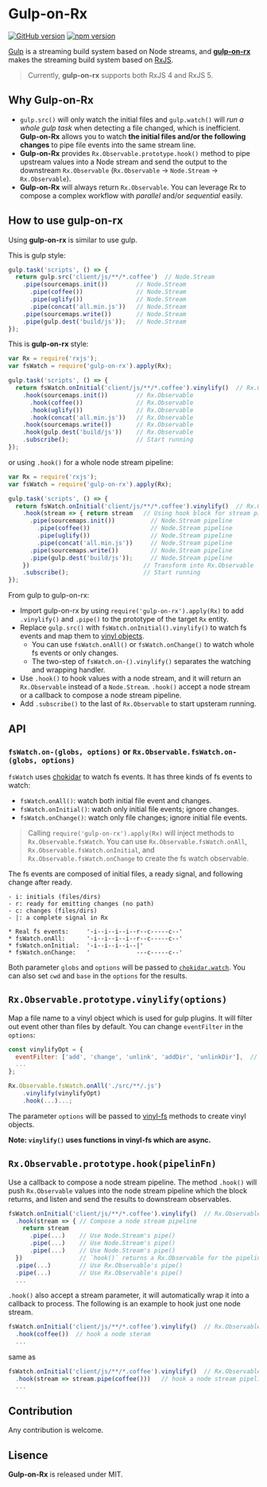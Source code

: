 # Gulp-on-Rx

[![GitHub version](https://img.shields.io/github/tag/xareelee/gulp-on-rx.svg)](https://github.com/xareelee/gulp-on-rx)
[![npm version](https://img.shields.io/npm/v/gulp-on-rx.svg?maxAge=86400)](https://www.npmjs.com/package/gulp-on-rx)

[Gulp](https://github.com/gulpjs/gulp) is a streaming build system based on Node streams, and [**gulp-on-rx**](https://github.com/xareelee/gulp-on-rx) makes the streaming build system based on [RxJS](https://github.com/ReactiveX/rxjs).

> Currently, **gulp-on-rx** supports both RxJS 4 and RxJS 5.

## Why Gulp-on-Rx

* `gulp.src()` will only watch the initial files and `gulp.watch()` will *run a whole gulp task* when detecting a file changed, which is inefficient. **Gulp-on-Rx** allows you to watch **the initial files and/or the following changes** to pipe file events into the same stream line. 
* **Gulp-on-Rx** provides `Rx.Observable.prototype.hook()` method to pipe upstream values into a Node stream and send the output to the downstream `Rx.Observable` (`Rx.Observable` -> `Node.Stream` -> `Rx.Observable`).
* **Gulp-on-Rx** will always return `Rx.Observable`. You can leverage Rx to compose a complex workflow with *parallel* and/or *sequential* easily.


## How to use gulp-on-rx

Using **gulp-on-rx** is similar to use gulp. 

This is gulp style:

```js
gulp.task('scripts', () => {
  return gulp.src('client/js/**/*.coffee')  // Node.Stream
    .pipe(sourcemaps.init())        // Node.Stream
      .pipe(coffee())               // Node.Stream
      .pipe(uglify())               // Node.Stream
      .pipe(concat('all.min.js'))   // Node.Stream
    .pipe(sourcemaps.write())       // Node.Stream
    .pipe(gulp.dest('build/js'));   // Node.Stream
});
```

This is **gulp-on-rx** style:

```js
var Rx = require('rxjs');
var fsWatch = require('gulp-on-rx').apply(Rx);

gulp.task('scripts', () => {
  return fsWatch.onInitial('client/js/**/*.coffee').vinylify()  // Rx.Observable
    .hook(sourcemaps.init())        // Rx.Observable
      .hook(coffee())               // Rx.Observable
      .hook(uglify())               // Rx.Observable
      .hook(concat('all.min.js'))   // Rx.Observable
    .hook(sourcemaps.write())       // Rx.Observable
    .hook(gulp.dest('build/js'))    // Rx.Observable
    .subscribe();                   // Start running
});
```

or using `.hook()` for a whole node stream pipeline:

```js
var Rx = require('rxjs');
var fsWatch = require('gulp-on-rx').apply(Rx);

gulp.task('scripts', () => {
  return fsWatch.onInitial('client/js/**/*.coffee').vinylify()  // Rx.Observable
    .hook(stream => { return stream   // Using hook block for stream pipeline
      .pipe(sourcemaps.init())          // Node.Stream pipeline
        .pipe(coffee())                 // Node.Stream pipeline
        .pipe(uglify())                 // Node.Stream pipeline
        .pipe(concat('all.min.js'))     // Node.Stream pipeline
      .pipe(sourcemaps.write())         // Node.Stream pipeline
      .pipe(gulp.dest('build/js'));     // Node.Stream pipeline
    })                                // Transform into Rx.Observable
    .subscribe();                     // Start running
});
```




From gulp to gulp-on-rx:

* Import gulp-on-rx by using `require('gulp-on-rx').apply(Rx)` to add `.vinylify()` and `.pipe()` to the prototype of the target `Rx` entity.
* Replace `gulp.src()` with `fsWatch.onInitial().vinylify()` to watch fs events and map them to [vinyl objects](https://github.com/gulpjs/vinyl). 
    * You can use `fsWatch.onAll()` or `fsWatch.onChange()` to watch whole fs events or only changes.
    * The two-step of `fsWatch.on-().vinylify()` separates the watching and wrapping handler.
* Use `.hook()` to hook values with a node stream, and it will return an `Rx.Observable` instead of a `Node.Stream`. `.hook()` accept a node stream or a callback to compose a node stream pipeline.
* Add `.subscribe()` to the last of `Rx.Observable` to start upsteram running.



## API

### `fsWatch.on-(globs, options)` or `Rx.Observable.fsWatch.on-(globs, options)`

`fsWatch` uses [chokidar](https://github.com/paulmillr/chokidar) to watch fs events. It has three kinds of fs events to watch:

* `fsWatch.onAll()`: watch both initial file event and changes.
* `fsWatch.onInitial()`: watch only initial file events; ignore changes.
* `fsWatch.onChange()`: watch only file changes; ignore initial file events.

> Calling `require('gulp-on-rx').apply(Rx)` will inject methods to `Rx.Observable.fsWatch`. You can use `Rx.Observable.fsWatch.onAll`, `Rx.Observable.fsWatch.onInitial`, and `Rx.Observable.fsWatch.onChange` to create the fs watch observable.

The fs events are composed of initial files, a ready signal, and following change after ready.

```
- i: initials (files/dirs)
- r: ready for emitting changes (no path)
- c: changes (files/dirs)
- |: a complete signal in Rx

* Real fs events:     '-i--i--i--i--r--c-----c--'
* fsWatch.onAll:      '-i--i--i--i--r--c-----c--'
* fsWatch.onInitial:  '-i--i--i--i--|'
* fsWatch.onChange:   '             ---c-----c--'
```

Both parameter `globs` and `options` will be passed to [`chokidar.watch`](https://github.com/paulmillr/chokidar#api). You can also set `cwd` and `base` in the `options` for the results.


## `Rx.Observable.prototype.vinylify(options)`

Map a file name to a vinyl object which is used for gulp plugins. It will filter out event other than files by default. You can change `eventFilter` in the `options`:

```js
const vinylifyOpt = {
  eventFilter: ['add', 'change', 'unlink', 'addDir', 'unlinkDir'],  // allow to pass
  ...
};

Rx.Observable.fsWatch.onAll('./src/**/.js')
    .vinylify(vinylifyOpt)
    .hook(...)...;
```

The parameter `options` will be passed to [vinyl-fs](https://github.com/gulpjs/vinyl-fs#options) methods to create vinyl objects.

**Note: `vinylify()` uses functions in vinyl-fs which are async.**


## `Rx.Observable.prototype.hook(pipelinFn)`

Use a callback to compose a node stream pipeline. The method `.hook()` will push `Rx.Observable` values into the node stream pipeline which the block returns, and listen and send the results to downstream observables.

```js
fsWatch.onInitial('client/js/**/*.coffee').vinylify()  // Rx.Observable
  .hook(stream => { // Compose a node stream pipeline
    return stream
      .pipe(...)    // Use Node.Stream's pipe()
      .pipe(...)    // Use Node.Stream's pipe()
      .pipe(...)    // Use Node.Stream's pipe()
  })                // `hook()` returns a Rx.Observable for the pipeline
  .pipe(...)        // Use Rx.Observable's pipe()
  .pipe(...)        // Use Rx.Observable's pipe()
  ...
```

`.hook()` also accept a stream parameter, it will automatically wrap it into a callback to process. The following is an example to hook just one node stream.

```js
fsWatch.onInitial('client/js/**/*.coffee').vinylify()  // Rx.Observable
  .hook(coffee())  // hook a node steram
  ...
```

same as

```js
fsWatch.onInitial('client/js/**/*.coffee').vinylify()  // Rx.Observable
  .hook(stream => stream.pipe(coffee()))   // hook a node stream pipeline with a callback
  ...
```




## Contribution

Any contribution is welcome.


## Lisence

**Gulp-on-Rx** is released under MIT.

